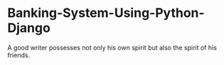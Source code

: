 # Banking-System-Using-Python-Django
A good writer possesses not only his own spirit but also the spirit of his friends.

